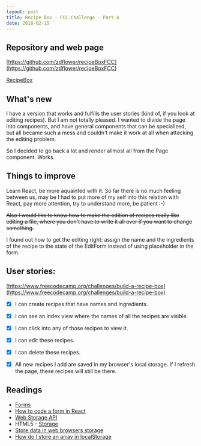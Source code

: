 ```yaml
---
layout: post
title: Recipe Box - FCC Challenge - Part 4
date: 2018-02-15
---
```


## Repository and web page

[https://github.com/zdflower/recipeBoxFCC](https://github.com/zdflower/recipeBoxFCC)

[RecipeBox](https://zdflower.github.io/recipeBoxFCC/)

## What's new

I have a version that works and fulfills the user stories (kind of, if you look at editing recipes). But I am not totally pleased. I wanted to divide the page into components, and have general components that can be specialized, but all became such a mess and couldn't make it work at all when attacking the editing problem.

So I decided to go back a lot and render allmost all from the Page component. Works.

## Things to improve

Learn React, be more aquainted with it. So far there is no much feeling between us, may be I had to put more of my self into this relation with React, pay more attention, try to understand more, be patient :-)

<del>Also I would like to know how to make the edition of recipes really like editing a file, where you don't have to write it all over if you want to change something.</del>

I found out how to get the editing right: assign the name and the ingredients of the recipe to the state of the EditForm instead of using placeholder in the form.

## User stories:

[https://www.freecodecamp.org/challenges/build-a-recipe-box](https://www.freecodecamp.org/challenges/build-a-recipe-box)

- [x] I can create recipes that have names and ingredients.
- [x] I can see an index view where the names of all the recipes are visible.
- [x] I can click into any of those recipes to view it.
- [x] I can edit these recipes.
- [x] I can delete these recipes.
- [x] All new recipes I add are saved in my browser's local storage. If I refresh the page, these recipes will still be there.


## Readings

* [Forms](https://reactjs.org/docs/forms.html)
* [How to code a form in React](https://www.youtube.com/watch?v=qH4pJISKeoI)
* [Web Storage API](https://developer.mozilla.org/en-US/docs/Web/API/Web_Storage_API)
* HTML5 - [Storage](https://www.html5rocks.com/en/features/storage)
* [Store data in web browsers storage](https://forum.freecodecamp.org/t/store-data-in-web-browsers-storage/16154)
* [How do I store an array in localStorage](https://stackoverflow.com/questions/3357553/how-do-i-store-an-array-in-localstorage)
